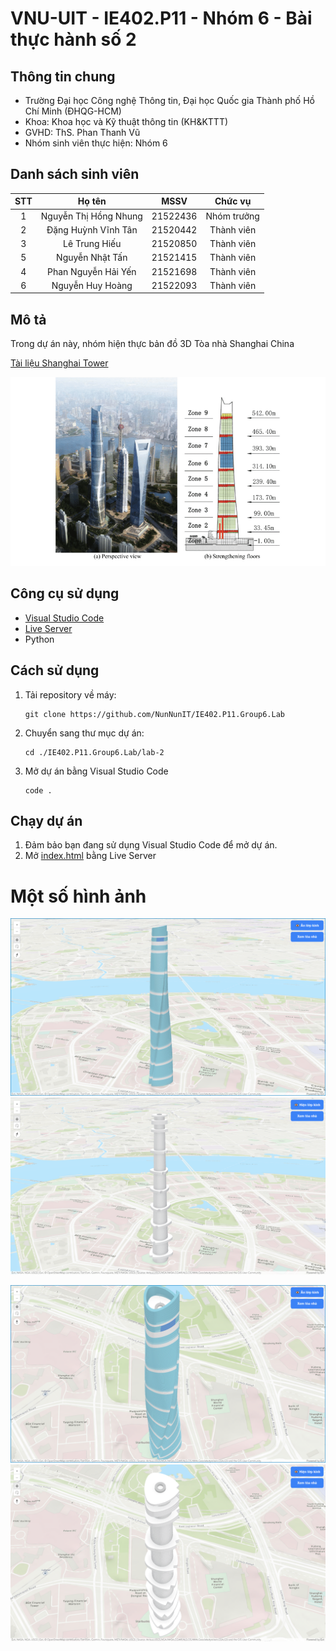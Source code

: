 # VNU-UIT - IE402.P11 - Nhóm 6 - Bài thực hành số 2

## Thông tin chung

- Trường Đại học Công nghệ Thông tin, Đại học Quốc gia Thành phố Hồ Chí Minh (ĐHQG-HCM)
- Khoa: Khoa học và Kỹ thuật thông tin (KH&KTTT)
- GVHD: ThS. Phan Thanh Vũ
- Nhóm sinh viên thực hiện: Nhóm 6

## Danh sách sinh viên

| STT |        Họ tên         |   MSSV   |   Chức vụ   |
| :-: | :-------------------: | :------: | :---------: |
|  1  | Nguyễn Thị Hồng Nhung | 21522436 | Nhóm trưởng |
|  2  |  Đặng Huỳnh Vĩnh Tân  | 21520442 | Thành viên  |
|  3  |     Lê Trung Hiếu     | 21520850 | Thành viên  |
|  5  |    Nguyễn Nhật Tấn    | 21521415 | Thành viên  |
|  4  |  Phan Nguyễn Hải Yến  | 21521698 | Thành viên  |
|  6  |   Nguyễn Huy Hoàng    | 21522093 | Thành viên  |

## Mô tả

Trong dự án này, nhóm hiện thực bản đồ 3D Tòa nhà Shanghai China

[Tài liệu Shanghai Tower](https://www.slideshare.net/slideshow/shanghai-tower-facadedesignprocess11102011/31069337?fbclid=IwY2xjawGkJsJleHRuA2FlbQIxMAABHegYGvYl1g-nkjXQGJpM-tVOgiwk8uNEz1b7cyVsbknYI-Y_qHp3sZ5zNw_aem_zHQgI7d4zz-X290iiDCv6A#2)

![alt text](texture/shanghai.png)

## Công cụ sử dụng

- [Visual Studio Code](https://code.visualstudio.com/Download)
- [Live Server](https://marketplace.visualstudio.com/items?itemName=ritwickdey.LiveServer)
- Python

## Cách sử dụng

1. Tải repository về máy:
   ```
   git clone https://github.com/NunNunIT/IE402.P11.Group6.Lab
   ```
2. Chuyển sang thư mục dự án:
   ```
   cd ./IE402.P11.Group6.Lab/lab-2
   ```
3. Mở dự án bằng Visual Studio Code
   ```
   code .
   ```

## Chạy dự án

1. Đảm bảo bạn đang sử dụng Visual Studio Code để mở dự án.
2. Mở [index.html](./index.html) bằng Live Server

# Một số hình ảnh
![alt text](texture/image-1.png)
![alt text](texture/image.png)

![alt text](texture/image-3.png)
![alt text](texture/image-2.png)

